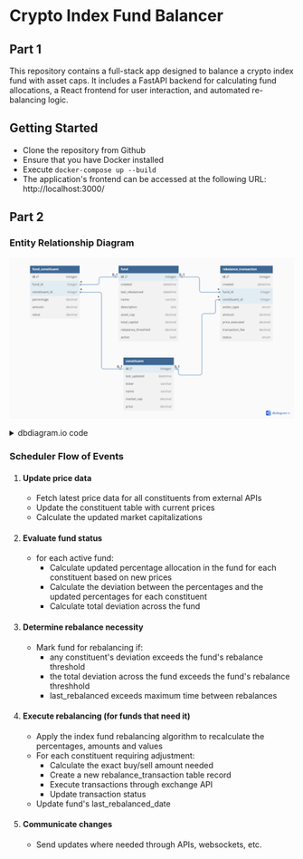 # Crypto Index Fund Balancer

## Part 1
This repository contains a full-stack app designed to balance a crypto index fund with asset caps. It includes a FastAPI backend for calculating fund allocations, a React frontend for user interaction, and automated re-balancing logic.

## Getting Started

- Clone the repository from Github
- Ensure that you have Docker installed
- Execute `docker-compose up --build`
- The application's frontend can be accessed at the following URL: http://localhost:3000/

## Part 2
### Entity Relationship Diagram

![An entity relationship diagram for a database storing fund, constituent and rebalancing data](fund_ERD.png)

<details>
  <summary>dbdiagram.io code</summary>
  
  ```js
  Table fund {
      id integer [primary key]
      created datetime
      last_rebalanced datetime
      name varchar
      description text
      asset_cap decimal
      total_capital decimal
      rebalance_threshold decimal // % deviation that triggers rebalancing
      active bool
  }

  Table constituent {
      id integer [primary key]
      last_updated datetime
      ticker varchar
      name varchar
      market_cap decimal
      price decimal
  }

  // junction table between fund and constituent (many-to-many relationship)
  Table fund_constituent {
      id integer [primary key]
      fund_id integer
      constituent_id integer
      percentage decimal
      amount decimal
      value decimal
  }

  Table rebalance_transaction {
      id integer [primary key]
      created datetime
      fund_id integer
      constituent_id integer
      action_type enum // buy/sell
      amount decimal
      price_executed decimal
      transaction_fee decimal
      status enum // pending/completed/failed
  }

  // Table relationships
  Ref: fund_constituent.fund_id > fund.id
  Ref: fund_constituent.constituent_id > constituent.id
  Ref: rebalance_transaction.fund_id > fund.id
  Ref: rebalance_transaction.constituent_id > constituent.id
  ```
</details>

### Scheduler Flow of Events
1. #### Update price data

    - Fetch latest price data for all constituents from external APIs
    - Update the constituent table with current prices
    - Calculate the updated market capitalizations


2. #### Evaluate fund status 

    - for each active fund:
        - Calculate updated percentage allocation in the fund for each constituent based on new prices
        - Calculate the deviation between the percentages and the updated percentages for each constituent
        - Calculate total deviation across the fund

3. #### Determine rebalance necessity

    - Mark fund for rebalancing if:
        - any constituent's deviation exceeds the fund's rebalance threshold
        - the total deviation across the fund exceeds the fund's rebalance threshhold
        - last_rebalanced exceeds maximum time between rebalances

4. #### Execute rebalancing (for funds that need it)

    - Apply the index fund rebalancing algorithm to recalculate the percentages, amounts and values
    - For each constituent requiring adjustment:
        - Calculate the exact buy/sell amount needed
        - Create a new rebalance_transaction table record
        - Execute transactions through exchange API
        - Update transaction status
    - Update fund's last_rebalanced_date


5. #### Communicate changes

    - Send updates where needed through APIs, websockets, etc.
    